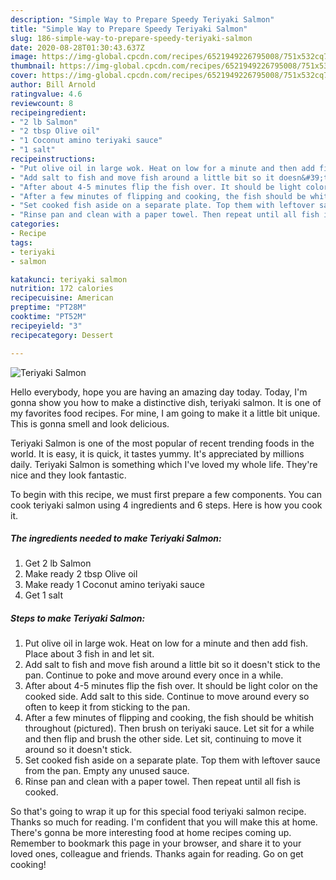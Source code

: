 ```yaml
---
description: "Simple Way to Prepare Speedy Teriyaki Salmon"
title: "Simple Way to Prepare Speedy Teriyaki Salmon"
slug: 186-simple-way-to-prepare-speedy-teriyaki-salmon
date: 2020-08-28T01:30:43.637Z
image: https://img-global.cpcdn.com/recipes/6521949226795008/751x532cq70/teriyaki-salmon-recipe-main-photo.jpg
thumbnail: https://img-global.cpcdn.com/recipes/6521949226795008/751x532cq70/teriyaki-salmon-recipe-main-photo.jpg
cover: https://img-global.cpcdn.com/recipes/6521949226795008/751x532cq70/teriyaki-salmon-recipe-main-photo.jpg
author: Bill Arnold
ratingvalue: 4.6
reviewcount: 8
recipeingredient:
- "2 lb Salmon"
- "2 tbsp Olive oil"
- "1 Coconut amino teriyaki sauce"
- "1 salt"
recipeinstructions:
- "Put olive oil in large wok. Heat on low for a minute and then add fish. Place about 3 fish in and let sit."
- "Add salt to fish and move fish around a little bit so it doesn&#39;t stick to the pan. Continue to poke and move around every once in a while."
- "After about 4-5 minutes flip the fish over. It should be light color on the cooked side. Add salt to this side. Continue to move around every so often to keep it from sticking to the pan."
- "After a few minutes of flipping and cooking, the fish should be whitish throughout (pictured). Then brush on teriyaki sauce.  Let sit for a while and then flip and brush the other side. Let sit, continuing to move it around so it doesn&#39;t stick."
- "Set cooked fish aside on a separate plate. Top them with leftover sauce from the pan. Empty any unused sauce."
- "Rinse pan and clean with a paper towel. Then repeat until all fish is cooked."
categories:
- Recipe
tags:
- teriyaki
- salmon

katakunci: teriyaki salmon 
nutrition: 172 calories
recipecuisine: American
preptime: "PT28M"
cooktime: "PT52M"
recipeyield: "3"
recipecategory: Dessert

---
```



![Teriyaki Salmon](https://img-global.cpcdn.com/recipes/6521949226795008/751x532cq70/teriyaki-salmon-recipe-main-photo.jpg)

Hello everybody, hope you are having an amazing day today. Today, I'm gonna show you how to make a distinctive dish, teriyaki salmon. It is one of my favorites food recipes. For mine, I am going to make it a little bit unique. This is gonna smell and look delicious.



Teriyaki Salmon is one of the most popular of recent trending foods in the world. It is easy, it is quick, it tastes yummy. It's appreciated by millions daily. Teriyaki Salmon is something which I've loved my whole life. They're nice and they look fantastic.


To begin with this recipe, we must first prepare a few components. You can cook teriyaki salmon using 4 ingredients and 6 steps. Here is how you cook it.

##### The ingredients needed to make Teriyaki Salmon:

1. Get 2 lb Salmon
1. Make ready 2 tbsp Olive oil
1. Make ready 1 Coconut amino teriyaki sauce
1. Get 1 salt




##### Steps to make Teriyaki Salmon:

1. Put olive oil in large wok. Heat on low for a minute and then add fish. Place about 3 fish in and let sit.
1. Add salt to fish and move fish around a little bit so it doesn&#39;t stick to the pan. Continue to poke and move around every once in a while.
1. After about 4-5 minutes flip the fish over. It should be light color on the cooked side. Add salt to this side. Continue to move around every so often to keep it from sticking to the pan.
1. After a few minutes of flipping and cooking, the fish should be whitish throughout (pictured). Then brush on teriyaki sauce.  Let sit for a while and then flip and brush the other side. Let sit, continuing to move it around so it doesn&#39;t stick.
1. Set cooked fish aside on a separate plate. Top them with leftover sauce from the pan. Empty any unused sauce.
1. Rinse pan and clean with a paper towel. Then repeat until all fish is cooked.




So that's going to wrap it up for this special food teriyaki salmon recipe. Thanks so much for reading. I'm confident that you will make this at home. There's gonna be more interesting food at home recipes coming up. Remember to bookmark this page in your browser, and share it to your loved ones, colleague and friends. Thanks again for reading. Go on get cooking!
